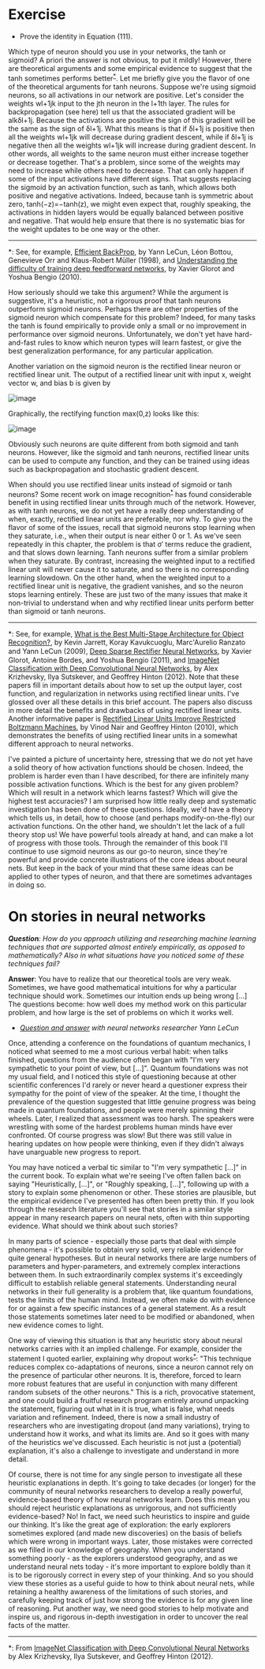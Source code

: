 # Exercise

- Prove the identity in Equation (111).

Which type of neuron should you use in your networks, the tanh or sigmoid? A priori the answer is not obvious, to put it mildly! However, there are theoretical arguments and some empirical evidence to suggest that the tanh sometimes performs better<sup>[*](#myfootnote1)</sup>. Let me briefly give you the flavor of one of the theoretical arguments for tanh neurons. Suppose we're using sigmoid neurons, so all activations in our network are positive. Let's consider the weights wl+1jk input to the jth neuron in the l+1th layer. The rules for backpropagation (see here) tell us that the associated gradient will be alkδl+1j. Because the activations are positive the sign of this gradient will be the same as the sign of δl+1j. What this means is that if δl+1j is positive then all the weights wl+1jk will decrease during gradient descent, while if δl+1j is negative then all the weights wl+1jk will increase during gradient descent. In other words, all weights to the same neuron must either increase together or decrease together. That's a problem, since some of the weights may need to increase while others need to decrease. That can only happen if some of the input activations have different signs. That suggests replacing the sigmoid by an activation function, such as tanh, which allows both positive and negative activations. Indeed, because tanh is symmetric about zero, tanh(−z)=−tanh(z), we might even expect that, roughly speaking, the activations in hidden layers would be equally balanced between positive and negative. That would help ensure that there is no systematic bias for the weight updates to be one way or the other.

____
<a name="myfootnote1">*</a>: See, for example, [Efficient BackProp](http://yann.lecun.com/exdb/publis/pdf/lecun-98b.pdf), by Yann LeCun, Léon Bottou, Genevieve Orr and Klaus-Robert Müller (1998), and [Understanding the difficulty of training deep feedforward networks](http://jmlr.org/proceedings/papers/v9/glorot10a/glorot10a.pdf), by Xavier Glorot and Yoshua Bengio (2010).

How seriously should we take this argument? While the argument is suggestive, it's a heuristic, not a rigorous proof that tanh neurons outperform sigmoid neurons. Perhaps there are other properties of the sigmoid neuron which compensate for this problem? Indeed, for many tasks the tanh is found empirically to provide only a small or no improvement in performance over sigmoid neurons. Unfortunately, we don't yet have hard-and-fast rules to know which neuron types will learn fastest, or give the best generalization performance, for any particular application.

Another variation on the sigmoid neuron is the rectified linear neuron or rectified linear unit. The output of a rectified linear unit with input x, weight vector w, and bias b is given by

![image](https://user-images.githubusercontent.com/50504364/157518389-055809c8-34ba-4874-b9c6-13dbf67c7d4a.png)

Graphically, the rectifying function max(0,z) looks like this:

![image](https://user-images.githubusercontent.com/50504364/157518689-7e83f9fc-b854-4437-a734-7c66c182fbc8.png)

Obviously such neurons are quite different from both sigmoid and tanh neurons. However, like the sigmoid and tanh neurons, rectified linear units can be used to compute any function, and they can be trained using ideas such as backpropagation and stochastic gradient descent.

When should you use rectified linear units instead of sigmoid or tanh neurons? Some recent work on image recognition<sup>[*](#myfootnote1)</sup> has found considerable benefit in using rectified linear units through much of the network. However, as with tanh neurons, we do not yet have a really deep understanding of when, exactly, rectified linear units are preferable, nor why. To give you the flavor of some of the issues, recall that sigmoid neurons stop learning when they saturate, i.e., when their output is near either 0 or 1. As we've seen repeatedly in this chapter, the problem is that σ′ terms reduce the gradient, and that slows down learning. Tanh neurons suffer from a similar problem when they saturate. By contrast, increasing the weighted input to a rectified linear unit will never cause it to saturate, and so there is no corresponding learning slowdown. On the other hand, when the weighted input to a rectified linear unit is negative, the gradient vanishes, and so the neuron stops learning entirely. These are just two of the many issues that make it non-trivial to understand when and why rectified linear units perform better than sigmoid or tanh neurons.

____
<a name="myfootnote1">*</a>: See, for example, [What is the Best Multi-Stage Architecture for Object Recognition?](http://yann.lecun.com/exdb/publis/pdf/jarrett-iccv-09.pdf), by Kevin Jarrett, Koray Kavukcuoglu, Marc'Aurelio Ranzato and Yann LeCun (2009), [Deep Sparse Rectiﬁer Neural Networks](http://www.jmlr.org/proceedings/papers/v15/glorot11a.html), by Xavier Glorot, Antoine Bordes, and Yoshua Bengio (2011), and [ImageNet Classification with Deep Convolutional Neural Networks](https://papers.nips.cc/paper/4824-imagenet-classification-with-deep-convolutional-neural-networks.pdf), by Alex Krizhevsky, Ilya Sutskever, and Geoffrey Hinton (2012). Note that these papers fill in important details about how to set up the output layer, cost function, and regularization in networks using rectified linear units. I've glossed over all these details in this brief account. The papers also discuss in more detail the benefits and drawbacks of using rectified linear units. Another informative paper is [Rectified Linear Units Improve Restricted Boltzmann Machines](https://www.cs.toronto.edu/~hinton/absps/reluICML.pdf), by Vinod Nair and Geoffrey Hinton (2010), which demonstrates the benefits of using rectified linear units in a somewhat different approach to neural networks.

I've painted a picture of uncertainty here, stressing that we do not yet have a solid theory of how activation functions should be chosen. Indeed, the problem is harder even than I have described, for there are infinitely many possible activation functions. Which is the best for any given problem? Which will result in a network which learns fastest? Which will give the highest test accuracies? I am surprised how little really deep and systematic investigation has been done of these questions. Ideally, we'd have a theory which tells us, in detail, how to choose (and perhaps modify-on-the-fly) our activation functions. On the other hand, we shouldn't let the lack of a full theory stop us! We have powerful tools already at hand, and can make a lot of progress with those tools. Through the remainder of this book I'll continue to use sigmoid neurons as our go-to neuron, since they're powerful and provide concrete illustrations of the core ideas about neural nets. But keep in the back of your mind that these same ideas can be applied to other types of neuron, and that there are sometimes advantages in doing so.

# On stories in neural networks 

***Question**: How do you approach utilizing and researching machine learning techniques that are supported almost entirely empirically, as opposed to mathematically? Also in what situations have you noticed some of these techniques fail?*

**Answer**: You have to realize that our theoretical tools are very weak. Sometimes, we have good mathematical intuitions for why a particular technique should work. Sometimes our intuition ends up being wrong [...] The questions become: how well does my method work on this particular problem, and how large is the set of problems on which it works well.

- *[Question and answer](http://www.reddit.com/r/MachineLearning/comments/25lnbt/ama_yann_lecun/chivdv7) with neural networks researcher Yann LeCun*

Once, attending a conference on the foundations of quantum mechanics, I noticed what seemed to me a most curious verbal habit: when talks finished, questions from the audience often began with "I'm very sympathetic to your point of view, but [...]". Quantum foundations was not my usual field, and I noticed this style of questioning because at other scientific conferences I'd rarely or never heard a questioner express their sympathy for the point of view of the speaker. At the time, I thought the prevalence of the question suggested that little genuine progress was being made in quantum foundations, and people were merely spinning their wheels. Later, I realized that assessment was too harsh. The speakers were wrestling with some of the hardest problems human minds have ever confronted. Of course progress was slow! But there was still value in hearing updates on how people were thinking, even if they didn't always have unarguable new progress to report.

You may have noticed a verbal tic similar to "I'm very sympathetic [...]" in the current book. To explain what we're seeing I've often fallen back on saying "Heuristically, [...]", or "Roughly speaking, [...]", following up with a story to explain some phenomenon or other. These stories are plausible, but the empirical evidence I've presented has often been pretty thin. If you look through the research literature you'll see that stories in a similar style appear in many research papers on neural nets, often with thin supporting evidence. What should we think about such stories?

In many parts of science - especially those parts that deal with simple phenomena - it's possible to obtain very solid, very reliable evidence for quite general hypotheses. But in neural networks there are large numbers of parameters and hyper-parameters, and extremely complex interactions between them. In such extraordinarily complex systems it's exceedingly difficult to establish reliable general statements. Understanding neural networks in their full generality is a problem that, like quantum foundations, tests the limits of the human mind. Instead, we often make do with evidence for or against a few specific instances of a general statement. As a result those statements sometimes later need to be modified or abandoned, when new evidence comes to light.

One way of viewing this situation is that any heuristic story about neural networks carries with it an implied challenge. For example, consider the statement I quoted earlier, explaining why dropout works<sup>[*](#myfootnote1)</sup>: "This technique reduces complex co-adaptations of neurons, since a neuron cannot rely on the presence of particular other neurons. It is, therefore, forced to learn more robust features that are useful in conjunction with many different random subsets of the other neurons." This is a rich, provocative statement, and one could build a fruitful research program entirely around unpacking the statement, figuring out what in it is true, what is false, what needs variation and refinement. Indeed, there is now a small industry of researchers who are investigating dropout (and many variations), trying to understand how it works, and what its limits are. And so it goes with many of the heuristics we've discussed. Each heuristic is not just a (potential) explanation, it's also a challenge to investigate and understand in more detail.

Of course, there is not time for any single person to investigate all these heuristic explanations in depth. It's going to take decades (or longer) for the community of neural networks researchers to develop a really powerful, evidence-based theory of how neural networks learn. Does this mean you should reject heuristic explanations as unrigorous, and not sufficiently evidence-based? No! In fact, we need such heuristics to inspire and guide our thinking. It's like the great age of exploration: the early explorers sometimes explored (and made new discoveries) on the basis of beliefs which were wrong in important ways. Later, those mistakes were corrected as we filled in our knowledge of geography. When you understand something poorly - as the explorers understood geography, and as we understand neural nets today - it's more important to explore boldly than it is to be rigorously correct in every step of your thinking. And so you should view these stories as a useful guide to how to think about neural nets, while retaining a healthy awareness of the limitations of such stories, and carefully keeping track of just how strong the evidence is for any given line of reasoning. Put another way, we need good stories to help motivate and inspire us, and rigorous in-depth investigation in order to uncover the real facts of the matter.

____
<a name="myfootnote1">*</a>: From [ImageNet Classification with Deep Convolutional Neural Networks](https://papers.nips.cc/paper/4824-imagenet-classification-with-deep-convolutional-neural-networks.pdf) by Alex Krizhevsky, Ilya Sutskever, and Geoffrey Hinton (2012).
